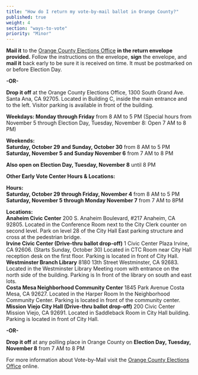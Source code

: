 ```yaml
---
title: "How do I return my vote-by-mail ballot in Orange County?"
published: true
weight: 4
section: "ways-to-vote"
priority: "Minor"
---
```


**Mail it** to the [Orange County Elections Office](#section-election-office-contact) **in the return envelope provided.** Follow the instructions on the envelope, **sign** the envelope, and **mail it** back early to be sure it is received on time. It must be postmarked on or before Election Day.  

**-OR-**  

**Drop it off** at the Orange County Elections Office, 1300 South Grand Ave. Santa Ana, CA 92705. Located in Building C, inside the main entrance and to the left. Visitor parking is available in front of the building. 

**Weekdays: Monday through Friday** from 8 AM to 5 PM (Special hours from November 5 through Election Day, Tuesday, November 8: Open 7 AM to 8 PM)  

**Weekends:**  
**Saturday, October 29 and Sunday, October 30** from 8 AM to 5 PM  
**Saturday, November 5 and Sunday November 6** from 7 AM to 8 PM  

**Also open on Election Day, Tuesday, November 8** until 8 PM  


**Other Early Vote Center Hours & Locations:**  

**Hours:**  
**Saturday, October 29 through Friday, November 4** from 8 AM to 5 PM  
**Saturday, November 5 through Monday November 7** from 7 AM to 8PM  

**Locations:**  
**Anaheim Civic Center** 200 S. Anaheim Boulevard, #217 Anaheim, CA 92805. Located in the Conference Room next to the City Clerk counter on second level. Park on level 28 of the City Hall East parking structure and cross at the pedestrian bridge.  
**Irvine Civic Center (Drive-thru ballot drop-off)** 1 Civic Center Plaza Irvine, CA 92606. (Starts Sunday, October 30) Located in CTC Room near City Hall reception desk on the first floor. Parking is located in front of City Hall.  
**Westminster Branch Library** 8180 13th Street Westminster, CA 92683. Located in the Westminster Library Meeting room with entrance on the north side of the building. Parking is In front of the library on south and east lots.  
**Costa Mesa Neighborhood Community Center** 1845 Park Avenue Costa Mesa, CA 92627. Located in the Harper Room In the Neighborhood Community Center. Parking is located in front of the community center.  
**Mission Viejo City Hall (Drive-thru ballot drop-off)** 200 Civic Center Mission Viejo,  CA 92691. Located  in Saddleback Room in City Hall building. Parking is located in front of City Hall.  

**-OR-**  

**Drop it off** at any polling place in Orange County on **Election Day, Tuesday, November 8** from 7 AM to 8 PM  

For more information about Vote-by-Mail visit the [Orange County Elections Office](https://www.ocvote.com/voting/vote-by-mail-voting/) online.  
